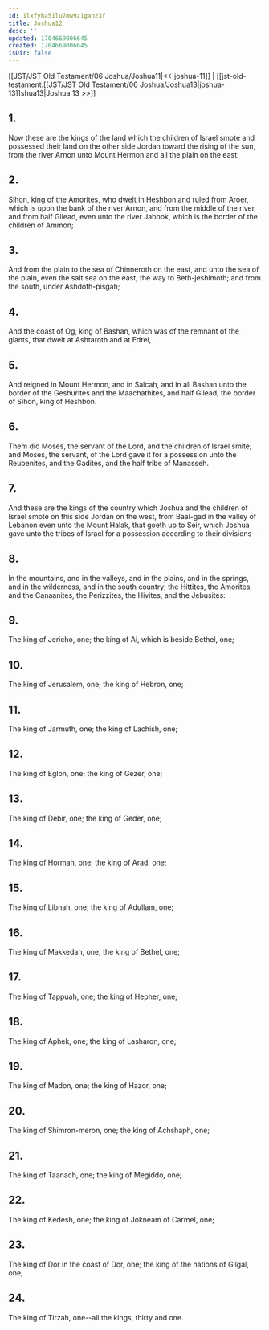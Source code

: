 ```yaml
---
id: 1lxfyha51lu7mw9z1gah23f
title: Joshua12
desc: ''
updated: 1704669006645
created: 1704669006645
isDir: false
---
```

[[JST/JST Old Testament/06 Joshua/Joshua11|<<-joshua-11]] | [[jst-old-testament.[[JST/JST Old Testament/06 Joshua/Joshua13|joshua-13]]shua13|Joshua 13 >>]]
## 1.
Now these are the kings of the land which the children of Israel smote and possessed their land on the other side Jordan toward the rising of the sun, from the river Arnon unto Mount Hermon and all the plain on the east:
## 2.
Sihon, king of the Amorites, who dwelt in Heshbon and ruled from Aroer, which is upon the bank of the river Arnon, and from the middle of the river, and from half Gilead, even unto the river Jabbok, which is the border of the children of Ammon;
## 3.
And from the plain to the sea of Chinneroth on the east, and unto the sea of the plain, even the salt sea on the east, the way to Beth-jeshimoth; and from the south, under Ashdoth-pisgah;
## 4.
And the coast of Og, king of Bashan, which was of the remnant of the giants, that dwelt at Ashtaroth and at Edrei,
## 5.
And reigned in Mount Hermon, and in Salcah, and in all Bashan unto the border of the Geshurites and the Maachathites, and half Gilead, the border of Sihon, king of Heshbon.
## 6.
Them did Moses, the servant of the Lord, and the children of Israel smite; and Moses, the servant, of the Lord gave it for a possession unto the Reubenites, and the Gadites, and the half tribe of Manasseh.
## 7.
And these are the kings of the country which Joshua and the children of Israel smote on this side Jordan on the west, from Baal-gad in the valley of Lebanon even unto the Mount Halak, that goeth up to Seir, which Joshua gave unto the tribes of Israel for a possession according to their divisions\--
## 8.
In the mountains, and in the valleys, and in the plains, and in the springs, and in the wilderness, and in the south country; the Hittites, the Amorites, and the Canaanites, the Perizzites, the Hivites, and the Jebusites:
## 9.
The king of Jericho, one; the king of Ai, which is beside Bethel, one;
## 10.
The king of Jerusalem, one; the king of Hebron, one;
## 11.
The king of Jarmuth, one; the king of Lachish, one;
## 12.
The king of Eglon, one; the king of Gezer, one;
## 13.
The king of Debir, one; the king of Geder, one;
## 14.
The king of Hormah, one; the king of Arad, one;
## 15.
The king of Libnah, one; the king of Adullam, one;
## 16.
The king of Makkedah, one; the king of Bethel, one;
## 17.
The king of Tappuah, one; the king of Hepher, one;
## 18.
The king of Aphek, one; the king of Lasharon, one;
## 19.
The king of Madon, one; the king of Hazor, one;
## 20.
The king of Shimron-meron, one; the king of Achshaph, one;
## 21.
The king of Taanach, one; the king of Megiddo, one;
## 22.
The king of Kedesh, one; the king of Jokneam of Carmel, one;
## 23.
The king of Dor in the coast of Dor, one; the king of the nations of Gilgal, one;
## 24.
The king of Tirzah, one\--all the kings, thirty and one.

